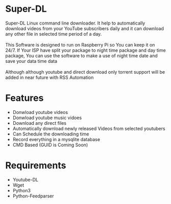 # Super-DL
Super-DL Linux command line downloader. It help to automatically download videos from your YouTube subscribers daily and it can download any other file in selected time period of a day. <br><br>
This Software is designed to run on Raspberry Pi so You can keep it on 24/7. If Your ISP have split your package to night time package and day time package, You can use the software to make a use of night time date and save your data time data <br><br>
Although although youtube and direct download only torrent support will be added in near future with RSS Automation
# Features
  <ul>
  <li>Donwload youtube videos</li>
  <li>Donwload youtube music vidoes</li>
  <li>Download any direct files</li>
  <li>Automatically download newly released Videos from selected youtubers</li>
  <li>Can Schedule the downloading time</li>
  <li>Record everything in a mysqlite database</li>
  <li>CMD Based (GUID is Coming Soon)</li>
  </ul>
  
# Requirements
<ul>
  <li>Youtube-DL</li>
  <li>Wget</li>
  <li>Python3</li>
  <li>Python-Feedparser</li>
</ul>
